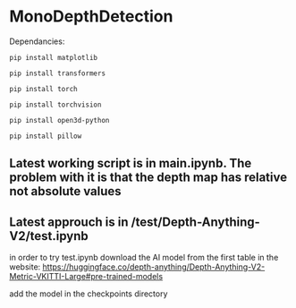 # MonoDepthDetection
Dependancies:

`pip install matplotlib`

`pip install transformers`

`pip install torch`

`pip install torchvision`

`pip install open3d-python`

`pip install pillow`

## Latest working script is in main.ipynb. The problem with it is that the depth map has relative not absolute values
## Latest approuch is in /test/Depth-Anything-V2/test.ipynb

in order to try test.ipynb download the AI model from the first table in the website: https://huggingface.co/depth-anything/Depth-Anything-V2-Metric-VKITTI-Large#pre-trained-models

add the model in the checkpoints directory
